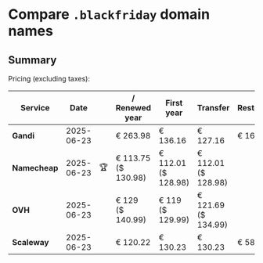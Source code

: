 # Compare `.blackfriday` domain names

## Summary

Pricing (excluding taxes):

| Service | Date |  | / Renewed year | First year | Transfer | Restoration |
|--|--|--|--|--|--|--|
| **Gandi** | 2025-06-23 |  | € 263.98 | € 136.16 | € 127.16 | € 163.46 |
| **Namecheap** | 2025-06-23 | 🏆 | € 113.75<br>($ 130.98) | € 112.01<br>($ 128.98) | € 112.01<br>($ 128.98) |  |
| **OVH** | 2025-06-23 |  | € 129<br>($ 140.99) | € 119<br>($ 129.99) | € 121.69<br>($ 134.99) |  |
| **Scaleway** | 2025-06-23 |  | € 120.22 | € 130.23 | € 130.23 | € 58.26 |
